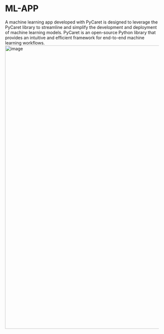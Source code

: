 # ML-APP
 A machine learning app developed with PyCaret is designed to leverage the PyCaret library to streamline and simplify the development and deployment of machine learning models. PyCaret is an open-source Python library that provides an intuitive and efficient framework for end-to-end machine learning workflows.
 <img width="927" alt="image" src="https://github.com/SONERIKHI/ML-APP/assets/112720079/02df3922-1ae1-4746-8916-577dc21e2bae">

